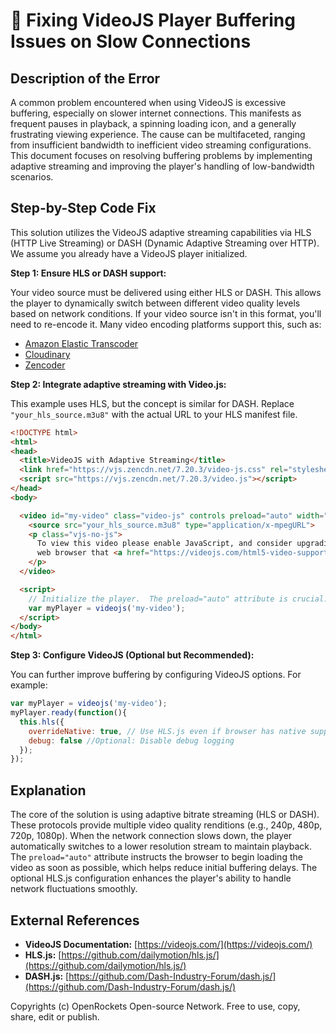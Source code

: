 # 🐞 Fixing VideoJS Player Buffering Issues on Slow Connections


## Description of the Error

A common problem encountered when using VideoJS is excessive buffering, especially on slower internet connections.  This manifests as frequent pauses in playback, a spinning loading icon, and a generally frustrating viewing experience.  The cause can be multifaceted, ranging from insufficient bandwidth to inefficient video streaming configurations.  This document focuses on resolving buffering problems by implementing adaptive streaming and improving the player's handling of low-bandwidth scenarios.


## Step-by-Step Code Fix

This solution utilizes the VideoJS adaptive streaming capabilities via HLS (HTTP Live Streaming) or DASH (Dynamic Adaptive Streaming over HTTP).  We assume you already have a VideoJS player initialized.

**Step 1: Ensure HLS or DASH support:**

Your video source must be delivered using either HLS or DASH. This allows the player to dynamically switch between different video quality levels based on network conditions.  If your video source isn't in this format, you'll need to re-encode it.  Many video encoding platforms support this, such as:

* [Amazon Elastic Transcoder](https://aws.amazon.com/elastictranscoder/)
* [Cloudinary](https://cloudinary.com/)
* [Zencoder](https://www.zencoder.com/)


**Step 2:  Integrate adaptive streaming with Video.js:**

This example uses HLS, but the concept is similar for DASH.  Replace `"your_hls_source.m3u8"` with the actual URL to your HLS manifest file.


```html
<!DOCTYPE html>
<html>
<head>
  <title>VideoJS with Adaptive Streaming</title>
  <link href="https://vjs.zencdn.net/7.20.3/video-js.css" rel="stylesheet">
  <script src="https://vjs.zencdn.net/7.20.3/video.js"></script>
</head>
<body>

  <video id="my-video" class="video-js" controls preload="auto" width="640" height="360" data-setup="{}">
    <source src="your_hls_source.m3u8" type="application/x-mpegURL">
    <p class="vjs-no-js">
      To view this video please enable JavaScript, and consider upgrading to a
      web browser that <a href="https://videojs.com/html5-video-support/" target="_blank">supports HTML5 video</a>
    </p>
  </video>

  <script>
    // Initialize the player.  The preload="auto" attribute is crucial.
    var myPlayer = videojs('my-video');
  </script>
</body>
</html>
```

**Step 3:  Configure VideoJS (Optional but Recommended):**

You can further improve buffering by configuring VideoJS options.  For example:

```javascript
var myPlayer = videojs('my-video');
myPlayer.ready(function(){
  this.hls({
    overrideNative: true, // Use HLS.js even if browser has native support (for better control)
    debug: false //Optional: Disable debug logging
  });
});
```


## Explanation

The core of the solution is using adaptive bitrate streaming (HLS or DASH). These protocols provide multiple video quality renditions (e.g., 240p, 480p, 720p, 1080p). When the network connection slows down, the player automatically switches to a lower resolution stream to maintain playback.  The `preload="auto"` attribute instructs the browser to begin loading the video as soon as possible, which helps reduce initial buffering delays.  The optional HLS.js configuration enhances the player's ability to handle network fluctuations smoothly.


## External References

* **VideoJS Documentation:** [https://videojs.com/](https://videojs.com/)
* **HLS.js:** [https://github.com/dailymotion/hls.js/](https://github.com/dailymotion/hls.js/)
* **DASH.js:** [https://github.com/Dash-Industry-Forum/dash.js/](https://github.com/Dash-Industry-Forum/dash.js/)


Copyrights (c) OpenRockets Open-source Network. Free to use, copy, share, edit or publish.

